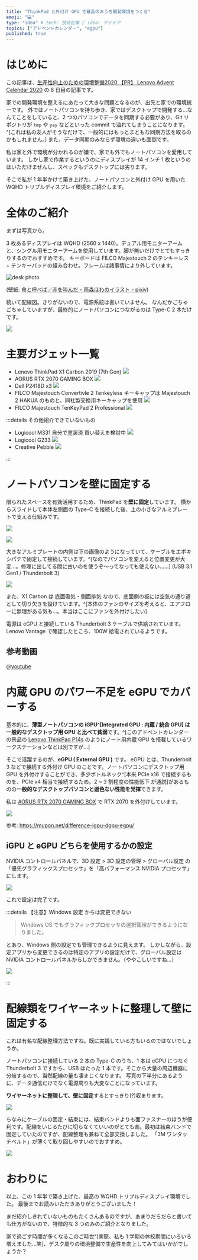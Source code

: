 ```yaml
---
title: "ThinkPad と外付け GPU で最高のおうち開発環境をつくる"
emoji: "💻"
type: "idea" # tech: 技術記事 / idea: アイデア
topics: ["アドベントカレンダー", "egpu"]
published: true
---
```


# はじめに

この記事は、[生産性向上のための環境整備2020 【PR】 Lenovo Advent Calendar 2020](https://qiita.com/advent-calendar/2020/lenovo_env) の 8 日目の記事です。

家での開発環境を整えるにあたって大きな問題となるのが、出先と家での環境統一です。
外ではノートパソコンを持ち歩き、家ではデスクトップで開発する…なんてことをしていると、2 つのパソコンでデータを同期する必要があり、Git リポジトリが `tmp` や `yay` などといった commit で溢れてしまうことになります。^[これは私の友人がそうなだけで、一般的にはもっとまともな同期方法を取るのかもしれません。]
また、データ同期のみならず環境の違いも面倒です。

私は家と外で環境が分かれるのが嫌で、家でも外でもノートパソコンを愛用しています。
しかし家で作業するというのにディスプレイが 14 インチ 1 枚というのはいただけませんし、スペックもデスクトップには劣ります。

そこで私が 1 年半かけて築き上げた、ノートパソコンと外付け GPU を用いた WQHD トリプルディスプレイ環境をご紹介します。

# 全体のご紹介

まずは写真から。

3 枚あるディスプレイは WQHD (2560 x 1440)。デュアル用モニターアームと、シングル用モニターアームを使用しています。脚が無いだけでとてもすっきりするのでおすすめです。
キーボードは FILCO Majestouch 2 のテンキーレス + テンキーパッドの組み合わせ。フレームは諸事情により外しています。

![desk photo](https://i.imgur.com/zdhvR5uh.jpg)

(壁紙: [命と呼べば／赤を叫んだ \- 雨森ほわのイラスト \- pixiv](https://www.pixiv.net/artworks/85389067))

続いて配線図。きりがないので、電源系統は書いていません。
なんだかごちゃごちゃしていますが、最終的にノートパソコンにつながるのは Type-C 2 本だけです。

![](https://i.imgur.com/2OsInWQ.png)

# 主要ガジェット一覧

- Lenovo ThinkPad X1 Carbon 2019 (7th Gen)
  ![](https://storage.googleapis.com/zenn-user-upload/oed9qmdk4lriccdbwdkmpnt85coj)
- AORUS RTX 2070 GAMING BOX
  ![](https://storage.googleapis.com/zenn-user-upload/v4xldr0zj7q7kwpfgpq517oowggj)
- Dell P2418D x3
  ![](https://storage.googleapis.com/zenn-user-upload/9da9chtq2ore0rhnsa5i93kg9dec)
- FILCO Majestouch Convertivle 2 Tenkeyless
  キーキャップは Majestouch 2 HAKUA のものと、同社製交換用キーキャップを使用
  ![](https://www.diatec.co.jp/image_prod/FKBC91MJB2_01.jpg)
- FILCO Majestouch TenKeyPad 2 Professional
  ![](https://www.diatec.co.jp/image_prod/FTKP22MPSMW2_01.jpg)

:::details その他紹介できていないもの

- Logicool M331
  自分で塗装済 買い替えを検討中
  ![](https://storage.googleapis.com/zenn-user-upload/tjofr3hx72ie8e5i7mkuj1aim6e5)
- Logicool G233
  ![](https://storage.googleapis.com/zenn-user-upload/s71qyv281cbhc1mxcr1ygpjssdi6)
- Creative Pebble
  ![](https://storage.googleapis.com/zenn-user-upload/qwt8nze9wqoebmrn8sb8y8arenae)

:::

# ノートパソコンを壁に固定する

限られたスペースを有効活用するため、ThinkPad を**壁に固定**しています。
横からスライドして本体左側面の Type-C を接続した後、上の小さなアルミプレートで支える仕組みです。

![](https://storage.googleapis.com/zenn-user-upload/68ul97pmj0wka9vzm5d0ujriavbc)

![](https://storage.googleapis.com/zenn-user-upload/2ald6y5k5z376uo4w37f6p7sdvkd)

大きなアルミプレートの内側は下の画像のようになっていて、ケーブルをエポキシパテで固定して接続しています。^[なのでパソコンを変えると位置変更が大変…。修理に出してる間に古いのを使うぞ～ってなっても使えない……]
(USB 3.1 Gen1 / Thunderbolt 3)

![](https://storage.googleapis.com/zenn-user-upload/sx2yx7b5qa455d792602etktdfiy)

また、X1 Carbon は 底面吸気・側面排気 なので、底面側の板には空気の通り道として切り欠きを設けています。^[本体のファンのサイズを考えると、エアフローに無理がある気も…。本当はここにファンを外付けしたい]

電源は eGPU と接続している Thunderbolt 3 ケーブルで供給されています。Lenovo Vantage で確認したところ、100W 給電されているようです。

## 参考動画

@[youtube](tGX34631pdk)

# 内蔵 GPU のパワー不足を eGPU でカバーする

基本的に、**薄型ノートパソコンの iGPU^[Integrated GPU : 内蔵 / 統合 GPU] は一般的なデスクトップ用 GPU と比べて貧弱**です。^[このアドベントカレンダーの景品の [Lenovo ThinkPad P14s](https://www.lenovo.com/jp/ja/notebooks/thinkpad/p-series/thinkpad-p14s/p/20S4CTO1WWJAJP3) のようにノート用内蔵 GPU を搭載しているワークステーションなどは別ですが…]

そこで活躍するのが、**eGPU ( External GPU )** です。
eGPU とは、Thunderbolt 3 などで接続する外付け GPU のことです。ノートパソコンにデスクトップ用 GPU を外付けすることができ、多少ボトルネック^[本来 PCIe x16 で接続するものを、PCIe x4 相当で接続するため。2 ~ 3 割程度の性能低下 が通説]があるものの**一般的なデスクトップパソコンと遜色ない性能を発揮**できます。

私は [AORUS RTX 2070 GAMING BOX](https://www.gigabyte.com/jp/Graphics-Card/GV-N2070IXEB-8GC) で RTX 2070 を外付けしています。

![](https://storage.googleapis.com/zenn-user-upload/yc7lhsjftfkw0d7mgre6hi903phi)

参考:
https://mupon.net/difference-igpu-dgpu-egpu/

## iGPU と eGPU どちらを使用するかの設定

NVIDIA コントロールパネルで、3D 設定 > 3D 設定の管理 > グローバル設定 の「優先グラフィックスプロセッサ」を「高パフォーマンス NVIDIA プロセッサ」にします。

![](https://storage.googleapis.com/zenn-user-upload/4qlzcpir7tr6c7oaxiuenxcr5ptl)

これで設定は完了です。

:::details 【注意】Windows 設定 からは変更できない

> Windows OS でもグラフィックプロセッサの選択管理ができるようになりました。

とあり、Windows 側の設定でも管理できるように見えます。
しかしながら、設定アプリから変更できるのは特定のアプリの設定だけで、グローバル設定は NVIDIA コントロールパネルからしかできません。（ややこしいですね…）

![](https://storage.googleapis.com/zenn-user-upload/mm9j1ff4ck7wn38tpcfigzc0qox0)

:::

# 配線類をワイヤーネットに整理して壁に固定する

これは有名な配線整理方法ですね。既に実践している方もいるのではないでしょうか。

ノートパソコンに接続している 2 本の Type-C のうち、1 本は eGPU につなぐ Thunderbolt 3 ですから、USB はたった 1 本です。そこから大量の周辺機器に分岐するので、当然配線の量も凄まじくなります。
写真の下半分にあるように、データ通信だけでなく電源周りも大変なことになっています。

**ワイヤーネットに整理して、壁に固定**するとすっきり(?)収まります。

![](https://storage.googleapis.com/zenn-user-upload/vpv1uirue5quirsgxtrd5f7qcfzx)

ちなみにケーブルの固定・結束には、結束バンドよりも面ファスナーのほうが便利です。配線をいじるたびに切らなくていいのがとても楽。最初は結束バンドで固定していたのですが、配線整理も兼ねて全部交換しました。
「3M ワンタッチベルト」が薄くて取り回しやすいのでおすすめ。

![](https://storage.googleapis.com/zenn-user-upload/dv3dfs3bwdq88a75y8k8doj764rp)

# おわりに

以上、この 1 年半で築き上げた、最高の WQHD トリプルディスプレイ環境でした。
最後までお読みいただきありがとうございました！

まだ紹介しきれていないものもたくさんあるのですが、あまりだらだらと書いても仕方がないので、特徴的な 3 つのみのご紹介となりました。

家で過ごす時間が多くなるこのご時世^[実際、私も 1 学期の休校期間にいろいろ増えました…笑]、デスク周りの環境整備で生産性を向上してみてはいかがでしょうか？
